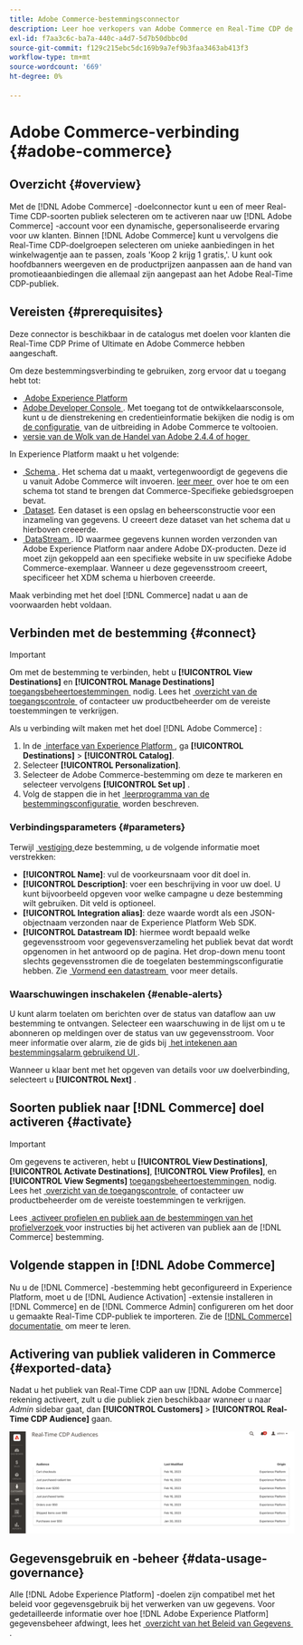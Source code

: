 ```yaml
---
title: Adobe Commerce-bestemmingsconnector
description: Leer hoe verkopers van Adobe Commerce en Real-Time CDP de winkelervaring kunnen aanpassen door zeer relevante site-inhoud en -promoties te leveren, aangepast aan klanten die in Real-Time CDP zijn gebouwd en beheerd.
exl-id: f7aa3c6c-ba7a-440c-a4d7-5d7b50dbbc0d
source-git-commit: f129c215ebc5dc169b9a7ef9b3faa3463ab413f3
workflow-type: tm+mt
source-wordcount: '669'
ht-degree: 0%

---
```


# Adobe Commerce-verbinding {#adobe-commerce}

## Overzicht {#overview}

Met de [!DNL Adobe Commerce] -doelconnector kunt u een of meer Real-Time CDP-soorten publiek selecteren om te activeren naar uw [!DNL Adobe Commerce] -account voor een dynamische, gepersonaliseerde ervaring voor uw klanten. Binnen [!DNL Adobe Commerce] kunt u vervolgens die Real-Time CDP-doelgroepen selecteren om unieke aanbiedingen in het winkelwagentje aan te passen, zoals &#39;Koop 2 krijg 1 gratis,&#39;. U kunt ook hoofdbanners weergeven en de productprijzen aanpassen aan de hand van promotieaanbiedingen die allemaal zijn aangepast aan het Adobe Real-Time CDP-publiek.

## Vereisten {#prerequisites}

Deze connector is beschikbaar in de catalogus met doelen voor klanten die Real-Time CDP Prime of Ultimate en Adobe Commerce hebben aangeschaft.

Om deze bestemmingsverbinding te gebruiken, zorg ervoor dat u toegang hebt tot:

- [&#x200B; Adobe Experience Platform &#x200B;](https://experience.adobe.com/)
- [&#x200B; Adobe Developer Console &#x200B;](https://developer.adobe.com/developer-console/docs/guides/getting-started/). Met toegang tot de ontwikkelaarsconsole, kunt u de dienstrekening en credentieinformatie bekijken die nodig is om [&#x200B; de configuratie &#x200B;](https://experienceleague.adobe.com/docs/commerce-admin/customers/customers-menu/audience-activation.html?lang=nl-NL#configure-the-extension) van de uitbreiding in Adobe Commerce te voltooien.
- [&#x200B; versie van de Wolk van de Handel van Adobe 2.4.4 of hoger &#x200B;](https://business.adobe.com/products/magento/magento-commerce.html)

In Experience Platform maakt u het volgende:

- [&#x200B; Schema &#x200B;](../../../xdm/schema/composition.md). Het schema dat u maakt, vertegenwoordigt de gegevens die u vanuit Adobe Commerce wilt invoeren. [&#x200B; leer meer &#x200B;](https://experienceleague.adobe.com/docs/commerce-merchant-services/data-connection/fundamentals/update-xdm.html?lang=nl-NL) over hoe te om een schema tot stand te brengen dat Commerce-Specifieke gebiedsgroepen bevat.
- [&#x200B; Dataset &#x200B;](../../../catalog/datasets/user-guide.md#create). Een dataset is een opslag en beheersconstructie voor een inzameling van gegevens. U creeert deze dataset van het schema dat u hierboven creeerde.
- [&#x200B; DataStream &#x200B;](../../../datastreams/overview.md#create). ID waarmee gegevens kunnen worden verzonden van Adobe Experience Platform naar andere Adobe DX-producten. Deze id moet zijn gekoppeld aan een specifieke website in uw specifieke Adobe Commerce-exemplaar. Wanneer u deze gegevensstroom creeert, specificeer het XDM schema u hierboven creeerde.

Maak verbinding met het doel [!DNL Commerce] nadat u aan de voorwaarden hebt voldaan.

## Verbinden met de bestemming {#connect}

>[!IMPORTANT]
> 
>Om met de bestemming te verbinden, hebt u **[!UICONTROL View Destinations]** en **[!UICONTROL Manage Destinations]** [&#x200B; toegangsbeheertoestemmingen &#x200B;](/help/access-control/home.md#permissions) nodig. Lees het [&#x200B; overzicht van de toegangscontrole &#x200B;](/help/access-control/ui/overview.md) of contacteer uw productbeheerder om de vereiste toestemmingen te verkrijgen.

Als u verbinding wilt maken met het doel [!DNL Adobe Commerce] :

1. In de [&#x200B; interface van Experience Platform &#x200B;](https://experience.adobe.com/platform/), ga **[!UICONTROL Destinations]** > **[!UICONTROL Catalog]**.
1. Selecteer **[!UICONTROL Personalization]**.
1. Selecteer de Adobe Commerce-bestemming om deze te markeren en selecteer vervolgens **[!UICONTROL Set up]** .
1. Volg de stappen die in het [&#x200B; leerprogramma van de bestemmingsconfiguratie &#x200B;](../../ui/connect-destination.md) worden beschreven.

### Verbindingsparameters {#parameters}

Terwijl [&#x200B; vestiging &#x200B;](../../ui/connect-destination.md) deze bestemming, u de volgende informatie moet verstrekken:

- **[!UICONTROL Name]**: vul de voorkeursnaam voor dit doel in.
- **[!UICONTROL Description]**: voer een beschrijving in voor uw doel. U kunt bijvoorbeeld opgeven voor welke campagne u deze bestemming wilt gebruiken. Dit veld is optioneel.
- **[!UICONTROL Integration alias]**: deze waarde wordt als een JSON-objectnaam verzonden naar de Experience Platform Web SDK.
- **[!UICONTROL Datastream ID]**: hiermee wordt bepaald welke gegevensstroom voor gegevensverzameling het publiek bevat dat wordt opgenomen in het antwoord op de pagina. Het drop-down menu toont slechts gegevensstromen die de toegelaten bestemmingsconfiguratie hebben. Zie [&#x200B; Vormend een datastream &#x200B;](../../../datastreams/overview.md) voor meer details.

### Waarschuwingen inschakelen {#enable-alerts}

U kunt alarm toelaten om berichten over de status van dataflow aan uw bestemming te ontvangen. Selecteer een waarschuwing in de lijst om u te abonneren op meldingen over de status van uw gegevensstroom. Voor meer informatie over alarm, zie de gids bij [&#x200B; het intekenen aan bestemmingsalarm gebruikend UI &#x200B;](../../ui/alerts.md).

Wanneer u klaar bent met het opgeven van details voor uw doelverbinding, selecteert u **[!UICONTROL Next]** .

## Soorten publiek naar [!DNL Commerce] doel activeren {#activate}

>[!IMPORTANT]
> 
>Om gegevens te activeren, hebt u **[!UICONTROL View Destinations]**, **[!UICONTROL Activate Destinations]**, **[!UICONTROL View Profiles]**, en **[!UICONTROL View Segments]** [&#x200B; toegangsbeheertoestemmingen &#x200B;](/help/access-control/home.md#permissions) nodig. Lees het [&#x200B; overzicht van de toegangscontrole &#x200B;](/help/access-control/ui/overview.md) of contacteer uw productbeheerder om de vereiste toestemmingen te verkrijgen.

Lees [&#x200B; activeer profielen en publiek aan de bestemmingen van het profielverzoek &#x200B;](../../ui/activate-edge-personalization-destinations.md) voor instructies bij het activeren van publiek aan de [!DNL Commerce] bestemming.

## Volgende stappen in [!DNL Adobe Commerce]

Nu u de [!DNL Commerce] -bestemming hebt geconfigureerd in Experience Platform, moet u de [!DNL Audience Activation] -extensie installeren in [!DNL Commerce] en de [!DNL Commerce Admin] configureren om het door u gemaakte Real-Time CDP-publiek te importeren. Zie de [[!DNL Commerce]  documentatie &#x200B;](https://experienceleague.adobe.com/docs/commerce-admin/customers/customers-menu/audience-activation.html?lang=nl-NL) om meer te leren.

## Activering van publiek valideren in Commerce {#exported-data}

Nadat u het publiek van Real-Time CDP aan uw [!DNL Adobe Commerce] rekening activeert, zult u die publiek zien beschikbaar wanneer u naar _Admin_ sidebar gaat, dan **[!UICONTROL Customers]** > **[!UICONTROL Real-Time CDP Audience]** gaan.

![&#x200B; het Dashboard van het Soorten Soorten publiek van Real-Time CDP &#x200B;](../../assets/catalog/personalization/adobe-commerce/audience-library.png)

## Gegevensgebruik en -beheer {#data-usage-governance}

Alle [!DNL Adobe Experience Platform] -doelen zijn compatibel met het beleid voor gegevensgebruik bij het verwerken van uw gegevens. Voor gedetailleerde informatie over hoe [!DNL Adobe Experience Platform] gegevensbeheer afdwingt, lees het [&#x200B; overzicht van het Beleid van Gegevens &#x200B;](/help/data-governance/home.md).
